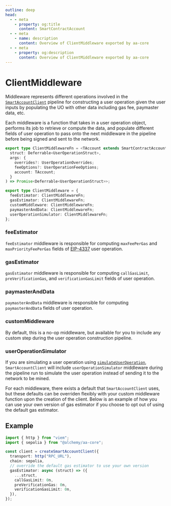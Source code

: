 ```yaml
---
outline: deep
head:
  - - meta
    - property: og:title
      content: SmartContractAccount
  - - meta
    - name: description
      content: Overview of ClientMiddleware exported by aa-core
  - - meta
    - property: og:description
      content: Overview of ClientMiddleware exported by aa-core
---
```


# ClientMiddleware

Middleware represents different operations involved in the [`SmartAccountClient`](/packages/aa-core/smart-account-client/) pipeline for constructing a user operation given the user inputs by populating the UO with other data including gas fee, paymaster data, etc.

Each middleware is a function that takes in a user operation object, performs its job to retrieve or compute the data, and populate different fields of user operation to pass onto the next middleware in the pipeline before being signed and sent to the network.

```ts
export type ClientMiddlewareFn = <TAccount extends SmartContractAccount>(
  struct: Deferrable<UserOperationStruct>,
  args: {
    overrides?: UserOperationOverrides;
    feeOptions?: UserOperationFeeOptions;
    account: TAccount;
  }
) => Promise<Deferrable<UserOperationStruct>>;

export type ClientMiddleware = {
  feeEstimator: ClientMiddlewareFn;
  gasEstimator: ClientMiddlewareFn;
  customMiddleware: ClientMiddlewareFn;
  paymasterAndData: ClientMiddlewareFn;
  userOperationSimulator: ClientMiddlewareFn;
};
```

### feeEstimator

`feeEstimator` middleware is responsible for computing `maxFeePerGas` and `maxPriorityFeePerGas` fields of [EIP-4337](https://eips.ethereum.org/EIPS/eip-4337#specification) user operation.

### gasEstimator

`gasEstimator` middleware is responsible for computing `callGasLimit`, `preVerificationGas`, and `verificationGasLimit` fields of user operation.

### paymasterAndData

`paymasterAndData` middleware is responsible for computing `paymasterAndData` fields of user operation.

### customMiddleware

By default, this is a no-op middleware, but available for you to include any custom step during the user operation construction pipeline.

### userOperationSimulator

If you are simulating a user operation using [`simulateUserOperation`](/packages/aa-alchemy/smart-account-client/actions/simulateUserOperation.md), `SmartAccountClient` will include `userOperationSimulator` middleware during the pipeline run to simulate the user operation instead of sending it to the network to be mined.

For each middleware, there exists a default that `SmartAccountClient` uses, but these defaults can be overriden flexibly with your custom middleware function upon the creation of the client. Below is an example of how you can use your own version of gas estimator if you choose to opt out of using the default gas estimator.

## Example

```ts
import { http } from "viem";
import { sepolia } from "@alchemy/aa-core";

const client = createSmartAccountClient({
  transport: http("RPC_URL"),
  chain: sepolia,
  // override the default gas estimator to use your own version
  gasEstimator: async (struct) => ({
    ...struct,
    callGasLimit: 0n,
    preVerificationGas: 0n,
    verificationGasLimit: 0n,
  }),
});
```
